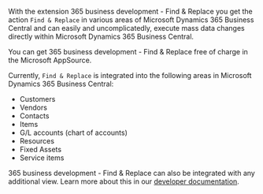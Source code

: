 With the extension 365 business development - Find & Replace you get the action `Find & Replace` in various areas of Microsoft Dynamics 365 Business Central and can easily and uncomplicatedly, execute mass data changes directly within Microsoft Dynamics 365 Business Central.

You can get 365 business development - Find & Replace free of charge in the Microsoft AppSource.

Currently, `Find & Replace` is integrated into the following areas in Microsoft Dynamics 365 Business Central:

 - Customers
 - Vendors
 - Contacts
 - Items
 - G/L accounts (chart of accounts)
 - Resources
 - Fixed Assets
 - Service items

365 business development - Find & Replace can also be integrated with any additional view.
Learn more about this in our [developer documentation](https://docs.365businessdev.com/en-US/al-developer/find-and-replace/).